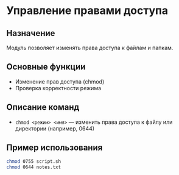 # Управление правами доступа

## Назначение
Модуль позволяет изменять права доступа к файлам и папкам.

## Основные функции
- Изменение прав доступа (chmod)
- Проверка корректности режима

## Описание команд
- `chmod <режим> <имя>` — изменить права доступа к файлу или директории (например, 0644)

## Пример использования
```bash
chmod 0755 script.sh
chmod 0644 notes.txt
``` 